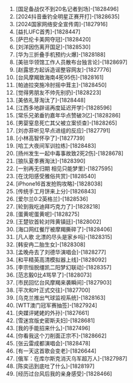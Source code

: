 
1. [国足备战仅不到20名记者到场]-[1828496]
1. [2024抖音垂钓全明星正赛开打]-[1828635]
1. [2024国家网络安全宣传周]-[1827916]
1. [益扎UFC首秀]-[1828447]
1. [萨巴伦卡美网夺冠]-[1828420]
1. [刘洋因伤离开国足]-[1828530]
1. [华为三折叠手机预约火爆]-[1828188]
1. [美驻华领馆工作人员散布台独言论]-[1828697]
1. [赵露思方起诉造谣整容网友]-[1827776]
1. [台风摩羯致海南4死95伤]-[1828161]
1. [帕迪拉突施冷肘摇中茸主]-[1828450]
1. [觉得男朋友不帅先别扔]-[1828223]
1. [美依礼芽淘汰了]-[1828448]
1. [江西多地辟谣再度延迟开学]-[1828596]
1. [常乐兄弟垂钓嘉年华点赞破3亿]-[1828286]
1. [男婴窒息死亡其父被立案侦查]-[1828265]
1. [刘亦菲听见早点进组的反应]-[1827791]
1. [小林高智怀孕了]-[1827739]
1. [哈工大夜间军训拉练]-[1828483]
1. [扬州发生一起中毒事故致2死2伤]-[1828678]
1. [狼队夏季赛淘汰]-[1828390]
1. [一别再无归期 相见只能梦里]-[1827595]
1. [在沈阳感受雅俗共赏]-[1828540]
1. [iPhone16首发抢购攻略]-[1828038]
1. [传统手工月饼来上分]-[1826843]
1. [爱尔兰0:2英格兰]-[1828536]
1. [轮到我吃迪拜巧克力了]-[1828218]
1. [蛋黄呢蛋黄呢]-[1828275]
1. [王楚钦首轮对阵黄镇廷]-[1828002]
1. [海口网红餐厅被摩羯撕碎了]-[1828406]
1. [凡人歌 北漂的尽头是家乡吗]-[1828315]
1. [韩安冉二胎生女]-[1828308]
1. [孟晚舟去了刘德华演唱会]-[1828277]
1. [和平精英高清模拟器上线]-[1828092]
1. [李宗恒脱缰凯二阳梦幻联动]-[1828357]
1. [范志毅0比4骂早了]-[1828073]
1. [市民回忆台风摩羯来袭瞬间]-[1827903]
1. [平次和叶正式交往]-[1827700]
1. [乌克兰推出气球监视系统]-[1828163]
1. [WTT澳门冠军赛抽签]-[1827924]
1. [央媒评姥姥的外孙]-[1827661]
1. [雪迷宫版史密斯夫妇]-[1828681]
1. [我的手能招来什么]-[1827496]
1. [你看我这个刀削面正宗不]-[1828662]
1. [张云雷成都演唱会]-[1828478]
1. [有一天这首歌会变老]-[1826644]
1. [俄军：在库尔斯克消灭乌军超万人]-[1827987]
1. [陈奕迅到底吐了什么]-[1828197]
1. [经历过台风后我的亲身感受]-[1828466]